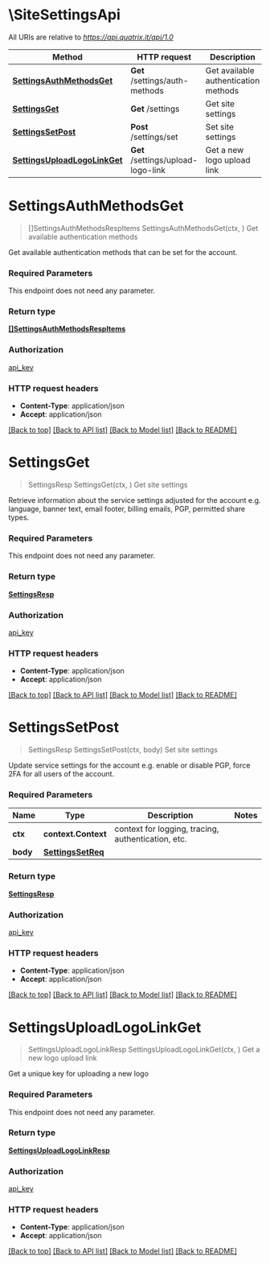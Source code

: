 # \SiteSettingsApi

All URIs are relative to *https://api.quatrix.it/api/1.0*

Method | HTTP request | Description
------------- | ------------- | -------------
[**SettingsAuthMethodsGet**](SiteSettingsApi.md#SettingsAuthMethodsGet) | **Get** /settings/auth-methods | Get available authentication methods
[**SettingsGet**](SiteSettingsApi.md#SettingsGet) | **Get** /settings | Get site settings
[**SettingsSetPost**](SiteSettingsApi.md#SettingsSetPost) | **Post** /settings/set | Set site settings
[**SettingsUploadLogoLinkGet**](SiteSettingsApi.md#SettingsUploadLogoLinkGet) | **Get** /settings/upload-logo-link | Get a new logo upload link


# **SettingsAuthMethodsGet**
> []SettingsAuthMethodsRespItems SettingsAuthMethodsGet(ctx, )
Get available authentication methods

Get available authentication methods that can be set for the account. 

### Required Parameters
This endpoint does not need any parameter.

### Return type

[**[]SettingsAuthMethodsRespItems**](SettingsAuthMethodsRespItems.md)

### Authorization

[api_key](../README.md#api_key)

### HTTP request headers

 - **Content-Type**: application/json
 - **Accept**: application/json

[[Back to top]](#) [[Back to API list]](../README.md#documentation-for-api-endpoints) [[Back to Model list]](../README.md#documentation-for-models) [[Back to README]](../README.md)

# **SettingsGet**
> SettingsResp SettingsGet(ctx, )
Get site settings

Retrieve information about the service settings adjusted for the account e.g. language, banner text, email footer, billing emails, PGP, permitted share types. 

### Required Parameters
This endpoint does not need any parameter.

### Return type

[**SettingsResp**](SettingsResp.md)

### Authorization

[api_key](../README.md#api_key)

### HTTP request headers

 - **Content-Type**: application/json
 - **Accept**: application/json

[[Back to top]](#) [[Back to API list]](../README.md#documentation-for-api-endpoints) [[Back to Model list]](../README.md#documentation-for-models) [[Back to README]](../README.md)

# **SettingsSetPost**
> SettingsResp SettingsSetPost(ctx, body)
Set site settings

Update service settings for the account e.g. enable or disable PGP, force 2FA for all users of the account. 

### Required Parameters

Name | Type | Description  | Notes
------------- | ------------- | ------------- | -------------
 **ctx** | **context.Context** | context for logging, tracing, authentication, etc.
  **body** | [**SettingsSetReq**](SettingsSetReq.md)|  | 

### Return type

[**SettingsResp**](SettingsResp.md)

### Authorization

[api_key](../README.md#api_key)

### HTTP request headers

 - **Content-Type**: application/json
 - **Accept**: application/json

[[Back to top]](#) [[Back to API list]](../README.md#documentation-for-api-endpoints) [[Back to Model list]](../README.md#documentation-for-models) [[Back to README]](../README.md)

# **SettingsUploadLogoLinkGet**
> SettingsUploadLogoLinkResp SettingsUploadLogoLinkGet(ctx, )
Get a new logo upload link

Get a unique key for uploading a new logo 

### Required Parameters
This endpoint does not need any parameter.

### Return type

[**SettingsUploadLogoLinkResp**](SettingsUploadLogoLinkResp.md)

### Authorization

[api_key](../README.md#api_key)

### HTTP request headers

 - **Content-Type**: application/json
 - **Accept**: application/json

[[Back to top]](#) [[Back to API list]](../README.md#documentation-for-api-endpoints) [[Back to Model list]](../README.md#documentation-for-models) [[Back to README]](../README.md)

